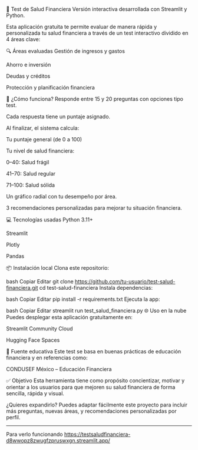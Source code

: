 🧾 Test de Salud Financiera
Versión interactiva desarrollada con Streamlit y Python.

Esta aplicación gratuita te permite evaluar de manera rápida y personalizada tu salud financiera a través de un test interactivo dividido en 4 áreas clave:

🔍 Áreas evaluadas
Gestión de ingresos y gastos

Ahorro e inversión

Deudas y créditos

Protección y planificación financiera

🚀 ¿Cómo funciona?
Responde entre 15 y 20 preguntas con opciones tipo test.

Cada respuesta tiene un puntaje asignado.

Al finalizar, el sistema calcula:

Tu puntaje general (de 0 a 100)

Tu nivel de salud financiera:

0–40: Salud frágil

41–70: Salud regular

71–100: Salud sólida

Un gráfico radial con tu desempeño por área.

3 recomendaciones personalizadas para mejorar tu situación financiera.

💻 Tecnologías usadas
Python 3.11+

Streamlit

Plotly

Pandas

📦 Instalación local
Clona este repositorio:

bash
Copiar
Editar
git clone https://github.com/tu-usuario/test-salud-financiera.git
cd test-salud-financiera
Instala dependencias:

bash
Copiar
Editar
pip install -r requirements.txt
Ejecuta la app:

bash
Copiar
Editar
streamlit run test_salud_financiera.py
🌐 Uso en la nube
Puedes desplegar esta aplicación gratuitamente en:

Streamlit Community Cloud

Hugging Face Spaces

🧠 Fuente educativa
Este test se basa en buenas prácticas de educación financiera y en referencias como:

CONDUSEF México – Educación Financiera

✅ Objetivo
Esta herramienta tiene como propósito concientizar, motivar y orientar a los usuarios para que mejoren su salud financiera de forma sencilla, rápida y visual.

¿Quieres expandirlo? Puedes adaptar fácilmente este proyecto para incluir más preguntas, nuevas áreas, y recomendaciones personalizadas por perfil.

------
Para verlo funcionando 
https://testsaludfinanciera-d8wwopz8zwugfzpruswxgn.streamlit.app/
